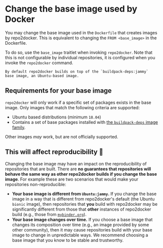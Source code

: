 # Change the base image used by Docker

You may change the base image used in the `Dockerfile` that creates images by repo2docker.
This is equivalent to changing the `FROM <base_image>` in the Dockerfile.

To do so, use the `base_image` traitlet when invoking `repo2docker`.
Note that this is not configurable by individual repositories, it is configured when you invoke the `repo2docker` command.

```{note}
By default repo2docker builds on top of the `buildpack-deps:jammy` base image, an Ubuntu-based image.
```

## Requirements for your base image

`repo2docker` will only work if a specific set of packages exists in the base image.
Only images that match the following criteria are supported:

- Ubuntu based distributions (minimum `18.04`)
- Contains a set of base packages installed with [the `buildpack-deps` image family](https://hub.docker.com/_/buildpack-deps).

Other images _may_ work, but are not officially supported.

## This will affect reproducibility 🚨

Changing the base image may have an impact on the reproducibility of repositories that are built.
There are **no guarantees that repositories will behave the same way as other repo2docker builds if you change the base image**.
For example these are two scenarios that would make your repositories non-reproducible:

- **Your base image is different from `Ubuntu:jammy`.**
  If you change the base image in a way that is different from repo2docker's default (the Ubuntu `bionic` image), then repositories that **you** build with repo2docker may be significantly different from those that **other** instances of repo2docker build (e.g., those from [`mybinder.org`](https://mybinder.org)).
- **Your base image changes over time.**
  If you choose a base image that changes its composition over time (e.g., an image provided by some other community), then it may cause repositories build with your base image to change in unpredictable ways.
  We recommend choosing a base image that you know to be stable and trustworthy.
